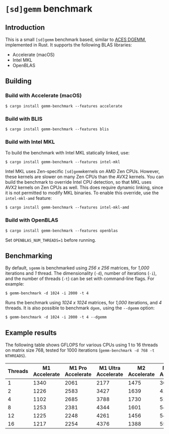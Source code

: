 # `[sd]gemm` benchmark

## Introduction

This is a small `[sd]gemm` benchmark based, similar to
[ACES DGEMM](https://www.lanl.gov/projects/crossroads/benchmarks-performance-analysis.php),
implemented in Rust. It supports the following BLAS libraries:

- Accelerate (macOS)
- Intel MKL
- OpenBLAS

## Building

### Build with Accelerate (macOS)

```
$ cargo install gemm-benchmark --features accelerate
```

### Build with BLIS

```
$ cargo install gemm-benchmark --features blis
```

### Build with Intel MKL

To build the benchmark with Intel MKL statically linked, use:

```
$ cargo install gemm-benchmark --features intel-mkl
```

Intel MKL uses Zen-specific `[sd]gemm`kernels on AMD Zen CPUs.
However, these kernels are slower on many Zen CPUs than the AVX2
kernels. You can build the benchmark to override Intel CPU
detection, so that MKL uses AVX2 kernels on Zen CPUs as well. This
does require dynamic linking, since it is not permitted to modify
MKL binaries. To enable this override, use the `intel-mkl-amd`
feature:

```
$ cargo install gemm-benchmark --features intel-mkl-amd
```

### Build with OpenBLAS

```shell
$ cargo install gemm-benchmark --features openblas
```

Set `OPENBLAS_NUM_THREADS=1` before running.

## Benchmarking

By default, `sgemm` is benchmarked using _256 x 256_ matrices, for
_1,000_ iterations and _1_ thread. The dimensionality (`-d`), number
of iterations (`-i`), and the number of threads (`-t`) can be set
with command-line flags. For example:

```shell
$ gemm-benchmark -d 1024 -i 2000 -t 4
```

Runs the benchmark using _1024 x 1024_ matrices, for _1,000_ iterations,
and _4_ threads. It is also possible to benchmark `dgem,` using the
`--dgemm` option:

```shell
$ gemm-benchmark -d 1024 -i 2000 -t 4 --dgemm
```

## Example results

The following table shows GFLOPS for various CPUs using 1 to 16 threads on
matrix size 768, tested for 1000 iterations (`gemm-benchmark -d 768 -t NTHREADS`).

| Threads | M1 Accelerate | M1 Pro Accelerate | M1 Ultra Accelerate | M2 Accelerate | M2 Ultra Accelerate | i7-13700K |
| ------- | ------------- | ----------------- | ------------------- | ------------- | ------------------- | --------- |
| 1       | 1340          | 2061              | 2177                | 1475          | 3047                | 165       |
| 2       | 1226          | 2583              | 3427                | 1639          | 4113                | 323       |
| 4       | 1102          | 2685              | 3788                | 1730          | 5128                | 646       |
| 8       | 1253          | 2381              | 4344                | 1601          | 5462                | 1279      |
| 12      | 1225          | 2248              | 4261                | 1456          | 5492                | 1148      |
| 16      | 1217          | 2254              | 4376                | 1388          | 5508                | 1524      |